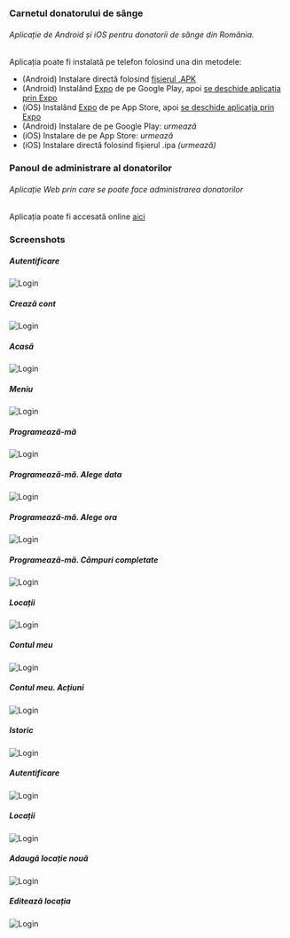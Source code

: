 ### Carnetul donatorului de sânge
###### Aplicație de Android și iOS pentru donatorii de sânge din România.
Aplicația poate fi instalată pe telefon folosind una din metodele:
+ (Android) Instalare directă folosind [fișierul .APK][apk]
+ (Android) Instalând [Expo][expo-android] de pe Google Play, apoi [se deschide aplicația prin Expo][expo]
+ (iOS) Instalând [Expo][expo-ios] de pe App Store, apoi [se deschide aplicația prin Expo][expo]
+ (Android) Instalare de pe Google Play: *urmează*
+ (iOS) Instalare de pe App Store: *urmează*
+ (iOS) Instalare directă folosind fișierul .ipa *(urmează)*

### Panoul de administrare al donatorilor
###### Aplicație Web prin care se poate face administrarea donatorilor
Aplicația poate fi accesată online [aici][admin-donatori]

### Screenshots

##### Autentificare
![Login][M0]

##### Crează cont
![Login][M1]

##### Acasă
![Login][M2]

##### Meniu
![Login][M3]

##### Programează-mă
![Login][M4]

##### Programează-mă. Alege data
![Login][M5]

##### Programează-mă. Alege ora
![Login][M6]

##### Programează-mă. Câmpuri completate
![Login][M7]

##### Locații
![Login][M8]

##### Contul meu
![Login][M9]

##### Contul meu. Acțiuni
![Login][M10]

##### Istoric
![Login][M11]

##### Autentificare
![Login][A0]

##### Locații
![Login][A1]

##### Adaugă locație nouă
![Login][A2]

##### Editează locația
![Login][A3]

[apk]: https://github.com/LyMc/carnetul-de-donator/releases/download/v1.1.0/carnetul-de-donator.apk
[expo]: https://expo.io/@lymc/carnetul-de-donator
[expo-android]: https://play.google.com/store/apps/details?id=host.exp.exponent&referrer=www
[expo-ios]: https://itunes.apple.com/app/apple-store/id982107779?pt=17102800&ct=www&mt=8

[admin-donatori]: https://admin-donatori.locoman.ro/

[A0]: ./github-assets/A0.%20Login.png
[A1]: ./github-assets/A1.%20Locations.png
[A2]: ./github-assets/A2.%20Add%20location.png
[A3]: ./github-assets/A3.%20Edit%20location.png

[M0]: ./github-assets/M0.%20Login.png
[M1]: ./github-assets/M1.%20Register.png
[M2]: ./github-assets/M2.%20Home.png
[M3]: ./github-assets/M3.%20Menu.png
[M4]: ./github-assets/M4.%20Schedule.png
[M5]: ./github-assets/M5.%20Schedule%20Set%20Date.png
[M6]: ./github-assets/M6.%20Schedule%20Set%20Time.png
[M7]: ./github-assets/M7.%20Schedule%20complited.png
[M8]: ./github-assets/M8.%20Locations.png
[M9]: ./github-assets/M9.%20Profile.png
[M10]: ./github-assets/M10.%20Profile%20Actions.png
[M11]: ./github-assets/M11.%20History.png
